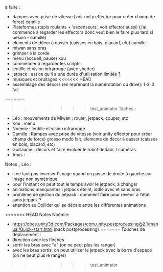à faire : 
 - Rampes avec prise de vitesse (voir unity effector pour créer champ de force) camille
 - Plateformes (tapis roulants + 'ascenseurs', voir effector aussi) (j'ai commencé à regarder les effectors donc veut bien le faire plus tard si besoin - camille)
 - élements de décor à casser (caisses en bois, placard, etc) camille
 - miwan sans bras 
 - grimper à la corde
 - menu (accueil, pause) kou
 - commencer à regarder les scripts 
 - lentille et vision infrarouge (avec shader)
 - jetpack : est ce qu'il a une durée d'utilisation limitée ?
 - musiques et bruitages 
<<<<<<< HEAD
 - assemblage des décors (en reprenant la numérotation du drive): 1-2-3 fait 

=======
 
>>>>>>> test_animator
 Tâches :
  - Léo : mouvements de Miwan : rouler, jetpack, couper, etc 
  - Kou : menu
  - Noémie : lentille et vision infrarouge
  - Camille : Rampes avec prise de vitesse (voir unity effector pour créer champ de force) grosso modo fait, élements de décor à casser (caisses en bois, placard, etc) 
  - Guillaume : décors et faire évoluer le robot dedans / caméras
  - Anas : 


Notes _ Léo :
 - il ne faut pas inverser l'image quand on passe de droite à gauche car image non symétrique
 - pour l'instant on peut tout le temps avoir le jetpack, à changer
 - animations manquantes : jetpack éteint, iddle avec et sans bras
 - problème de gestion du jetpack : comment faire pour revenir à l'état sans jetpack ?
 - attention au Collider qui se décale entre les différentes animations

<<<<<<< HEAD
Notes Noémie: 
 - https://docs.unity3d.com/Packages/com.unity.postprocessing@2.1/manual/Quick-start.html (pack postprocessing) 
=======
Touches de déplacement :
- direction avec les fleches
- sortir les bras avec "a" (on ne peut plus les ranger)
- avec les bras sortis, on peut utiliser le jetpack avec la barre d'espace (on ne peut plus le ranger)
>>>>>>> test_animator
